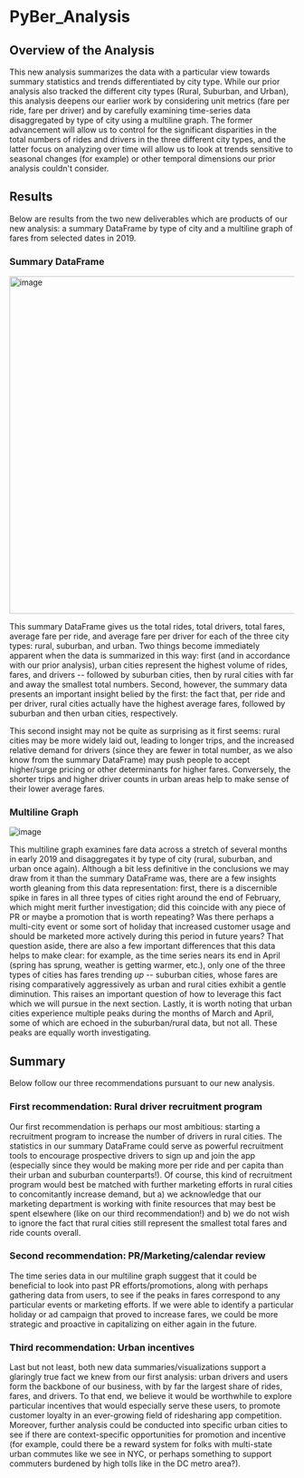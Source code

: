 # PyBer_Analysis

## Overview of the Analysis

This new analysis summarizes the data with a particular view towards summary statistics and trends differentiated by city type. While our prior analysis also tracked the different city types (Rural, Suburban, and Urban), this analysis deepens our earlier work by considering unit metrics (fare per ride, fare per driver) and by carefully examining time-series data disaggregated by type of city using a multiline graph. The former advancement will allow us to control for the significant disparities in the total numbers of rides and drivers in the three different city types, and the latter focus on analyzing over time will allow us to look at trends sensitive to seasonal changes (for example) or other temporal dimensions our prior analysis couldn't consider.

## Results

Below are results from the two new deliverables which are products of our new analysis: a summary DataFrame by type of city and a multiline graph of fares from selected dates in 2019.

### Summary DataFrame

<img width="595" alt="image" src="https://user-images.githubusercontent.com/99628051/160319282-95ebc1cc-5977-4021-9fb4-16ce4d0c41b3.png">

This summary DataFrame gives us the total rides, total drivers, total fares, average fare per ride, and average fare per driver for each of the three city types: rural, suburban, and urban. Two things become immediately apparent when the data is summarized in this way: first (and in accordance with our prior analysis), urban cities represent the highest volume of rides, fares, and drivers -- followed by suburban cities, then by rural cities with far and away the smallest total numbers. Second, however, the summary data presents an important insight belied by the first: the fact that, per ride and per driver, rural cities actually have the highest average fares, followed by suburban and then urban cities, respectively.

This second insight may not be quite as surprising as it first seems: rural cities may be more widely laid out, leading to longer trips, and the increased relative demand for drivers (since they are fewer in total number, as we also know from the summary DataFrame) may push people to accept higher/surge pricing or other determinants for higher fares. Conversely, the shorter trips and higher driver counts in urban areas help to make sense of their lower average fares.

### Multiline Graph

![image](https://user-images.githubusercontent.com/99628051/160320716-bcf121b8-2b6d-4d32-8b64-3be132e80d18.png)

This multiline graph examines fare data across a stretch of several months in early 2019 and disaggregates it by type of city (rural, suburban, and urban once again). Although a bit less definitive in the conclusions we may draw from it than the summary DataFrame was, there are a few insights worth gleaning from this data representation: first, there is a discernible spike in fares in all three types of cities right around the end of February, which might merit further investigation; did this coincide with any piece of PR or maybe a promotion that is worth repeating? Was there perhaps a multi-city event or some sort of holiday that increased customer usage and should be marketed more actively during this period in future years? That question aside, there are also a few important differences that this data helps to make clear: for example, as the time series nears its end in April (spring has sprung, weather is getting warmer, etc.), only one of the three types of cities has fares trending *up* -- suburban cities, whose fares are rising comparatively aggressively as urban and rural cities exhibit a gentle diminution. This raises an important question of how to leverage this fact which we will pursue in the next section. Lastly, it is worth noting that urban cities experience multiple peaks during the months of March and April, some of which are echoed in the suburban/rural data, but not all. These peaks are equally worth investigating.

## Summary

Below follow our three recommendations pursuant to our new analysis.

### First recommendation: Rural driver recruitment program

Our first recommendation is perhaps our most ambitious: starting a recruitment program to increase the number of drivers in rural cities. The statistics in our summary DataFrame could serve as powerful recruitment tools to encourage prospective drivers to sign up and join the app (especially since they would be making more per ride and per capita than their urban and suburban counterparts!). Of course, this kind of recruitment program would best be matched with further marketing efforts in rural cities to concomitantly increase demand, but a) we acknowledge that our marketing department is working with finite resources that may best be spent elsewhere (like on our third recommendation!) and b) we do not wish to ignore the fact that rural cities still represent the smallest total fares and ride counts overall.

### Second recommendation: PR/Marketing/calendar review

The time series data in our multiline graph suggest that it could be beneficial to look into past PR efforts/promotions, along with perhaps gathering data from users, to see if the peaks in fares correspond to any particular events or marketing efforts. If we were able to identify a particular holiday or ad campaign that proved to increase fares, we could be more strategic and proactive in capitalizing on either again in the future.

### Third recommendation: Urban incentives

Last but not least, both new data summaries/visualizations support a glaringly true fact we knew from our first analysis: urban drivers and users form the backbone of our business, with by far the largest share of rides, fares, and drivers. To that end, we believe it would be worthwhile to explore particular incentives that would especially serve these users, to promote customer loyalty in an ever-growing field of ridesharing app competition. Moreover, further analysis could be conducted into specific urban cities to see if there are context-specific opportunities for promotion and incentive (for example, could there be a reward system for folks with multi-state urban commutes like we see in NYC, or perhaps something to support commuters burdened by high tolls like in the DC metro area?).
